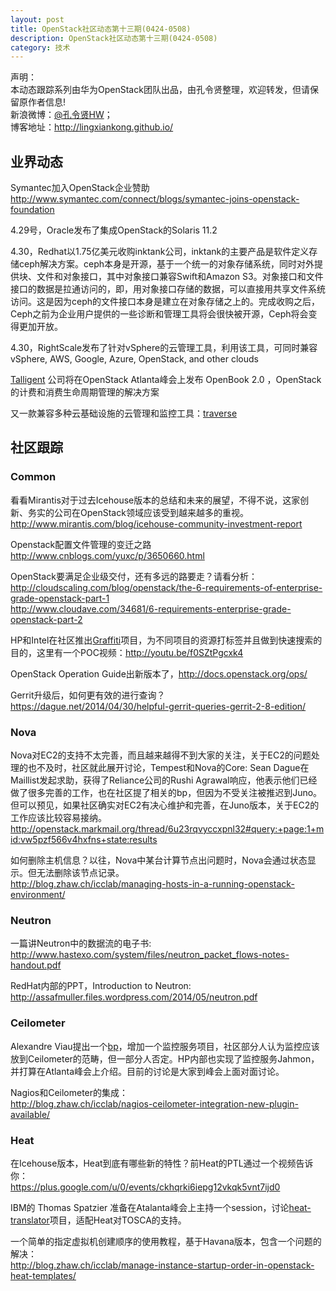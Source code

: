 ```yaml
---
layout: post
title: OpenStack社区动态第十三期(0424-0508)
description: OpenStack社区动态第十三期(0424-0508)
category: 技术
---
```


声明：  
本动态跟踪系列由华为OpenStack团队出品，由孔令贤整理，欢迎转发，但请保留原作者信息!  
新浪微博：[@孔令贤HW](http://weibo.com/lingxiankong)；  
博客地址：<http://lingxiankong.github.io/> 

## 业界动态
Symantec加入OpenStack企业赞助   
<http://www.symantec.com/connect/blogs/symantec-joins-openstack-foundation>

4.29号，Oracle发布了集成OpenStack的Solaris 11.2

4.30，Redhat以1.75亿美元收购inktank公司，inktank的主要产品是软件定义存储ceph解决方案。ceph本身是开源，基于一个统一的对象存储系统，同时对外提供块、文件和对象接口，其中对象接口兼容Swift和Amazon S3。对象接口和文件接口的数据是拉通访问的，即，用对象接口存储的数据，可以直接用共享文件系统访问。这是因为ceph的文件接口本身是建立在对象存储之上的。完成收购之后，Ceph之前为企业用户提供的一些诊断和管理工具将会很快被开源，Ceph将会变得更加开放。

4.30，RightScale发布了针对vSphere的云管理工具，利用该工具，可同时兼容vSphere, AWS, Google, Azure, OpenStack, and other clouds

[Talligent](http://talligent.com/) 公司将在OpenStack Atlanta峰会上发布 OpenBook 2.0 ，OpenStack的计费和消费生命周期管理的解决方案

又一款兼容多种云基础设施的云管理和监控工具：[traverse](http://www.kaseya.com/solutions/traverse)

## 社区跟踪
### Common
看看Mirantis对于过去Icehouse版本的总结和未来的展望，不得不说，这家创新、务实的公司在OpenStack领域应该受到越来越多的重视。  
<http://www.mirantis.com/blog/icehouse-community-investment-report>

Openstack配置文件管理的变迁之路  
<http://www.cnblogs.com/yuxc/p/3650660.html>

OpenStack要满足企业级交付，还有多远的路要走？请看分析：  
<http://cloudscaling.com/blog/openstack/the-6-requirements-of-enterprise-grade-openstack-part-1>  
<http://www.cloudave.com/34681/6-requirements-enterprise-grade-openstack-part-2>

HP和Intel在社区推出[Graffiti](https://wiki.openstack.org/wiki/Graffiti)项目，为不同项目的资源打标签并且做到快速搜索的目的，这里有一个POC视频：<http://youtu.be/f0SZtPgcxk4>

OpenStack Operation Guide出新版本了，<http://docs.openstack.org/ops/>

Gerrit升级后，如何更有效的进行查询？  
<https://dague.net/2014/04/30/helpful-gerrit-queries-gerrit-2-8-edition/>

### Nova
Nova对EC2的支持不太完善，而且越来越得不到大家的关注，关于EC2的问题处理的也不及时，社区就此展开讨论，Tempest和Nova的Core: Sean Dague在Maillist发起求助，获得了Reliance公司的Rushi Agrawal响应，他表示他们已经做了很多完善的工作，也在社区提了相关的bp，但因为不受关注被推迟到Juno。但可以预见，如果社区确实对EC2有决心维护和完善，在Juno版本，关于EC2的工作应该比较容易接纳。  
<http://openstack.markmail.org/thread/6u23rqvyccxpnl32#query:+page:1+mid:vw5pzf566v4hxfns+state:results>

如何删除主机信息？以往，Nova中某台计算节点出问题时，Nova会通过状态显示。但无法删除该节点记录。  
<http://blog.zhaw.ch/icclab/managing-hosts-in-a-running-openstack-environment/>

### Neutron
一篇讲Neutron中的数据流的电子书:  
<http://www.hastexo.com/system/files/neutron_packet_flows-notes-handout.pdf>

RedHat内部的PPT，Introduction to Neutron:  
<http://assafmuller.files.wordpress.com/2014/05/neutron.pdf>

### Ceilometer
Alexandre Viau提出一个[bp](https://blueprints.launchpad.net/ceilometer/+spec/monitoring-as-a-service)，增加一个监控服务项目，社区部分人认为监控应该放到Ceilometer的范畴，但一部分人否定。HP内部也实现了监控服务Jahmon，并打算在Atlanta峰会上介绍。目前的讨论是大家到峰会上面对面讨论。

Nagios和Ceilometer的集成：  
<http://blog.zhaw.ch/icclab/nagios-ceilometer-integration-new-plugin-available/>

### Heat
在Icehouse版本，Heat到底有哪些新的特性？前Heat的PTL通过一个视频告诉你：  
<https://plus.google.com/u/0/events/ckhqrki6iepg12vkqk5vnt7ijd0>

IBM的 Thomas Spatzier 准备在Atalanta峰会上主持一个session，讨论[heat-translator](https://github.com/stackforge/heat-translator)项目，适配Heat对TOSCA的支持。

一个简单的指定虚拟机创建顺序的使用教程，基于Havana版本，包含一个问题的解决：  
<http://blog.zhaw.ch/icclab/manage-instance-startup-order-in-openstack-heat-templates/>